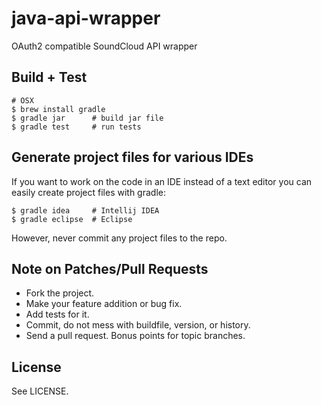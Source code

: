 # java-api-wrapper

OAuth2 compatible SoundCloud API wrapper

## Build + Test

    # OSX
    $ brew install gradle
    $ gradle jar      # build jar file
    $ gradle test     # run tests

## Generate project files for various IDEs

If you want to work on the code in an IDE instead of a text editor you can
easily create project files with gradle:

    $ gradle idea     # Intellij IDEA
    $ gradle eclipse  # Eclipse

However, never commit any project files to the repo.

## Note on Patches/Pull Requests

  * Fork the project.
  * Make your feature addition or bug fix.
  * Add tests for it.
  * Commit, do not mess with buildfile, version, or history.
  * Send a pull request. Bonus points for topic branches.

## License

See LICENSE.
